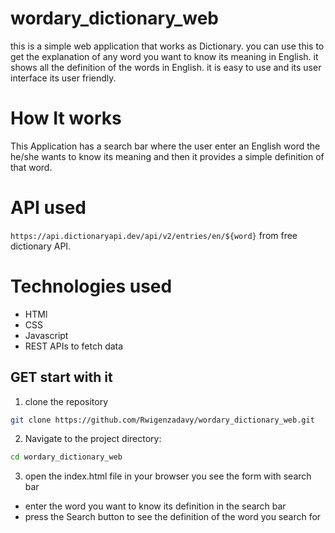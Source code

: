 # wordary_dictionary_web
this  is a simple web application that works as Dictionary. you can use this to get the explanation of any word you want to know its meaning in English. it shows all the definition of the words in English. it is easy to use and its user interface its user friendly. 

# How It works
This Application has a search bar where the user enter an English word the he/she wants to know its meaning and then it provides a simple definition of that word.

# API used
`https://api.dictionaryapi.dev/api/v2/entries/en/${word}` from free dictionary API. 

# Technologies used

- HTMl
- CSS
- Javascript
- REST APIs to fetch data

## GET start with it
 1. clone the repository
   ```bash
   git clone https://github.com/Rwigenzadavy/wordary_dictionary_web.git
   ```
  2. Navigate to the project directory:
   ```bash
   cd wordary_dictionary_web  
   ```
  3. open the index.html file in your browser 
     you see the form with search bar
  - enter the word you want to know its definition in the search bar
  - press the Search button to see the definition of the word you search for
